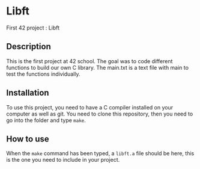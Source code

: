 # Libft
First 42 project : Libft

## Description
This is the first project at 42 school.
The goal was to code different functions to build our own C library.
The main.txt is a text file with main to test the functions individually.

## Installation
To use this project, you need to have a C compiler installed on your computer as well as git.
You need to clone this repository, then you need to go into the folder and type `make`.

## How to use
When the `make` command has been typed, a `libft.a` file should be here, this is the one you need to include in your project.
